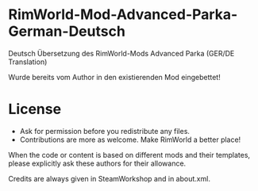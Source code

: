 # RimWorld-Mod-Advanced-Parka-German-Deutsch
Deutsch Übersetzung des RimWorld-Mods Advanced Parka  (GER/DE Translation)

Wurde bereits vom Author in den existierenden Mod eingebettet!

# License
- Ask for permission before you redistribute any files.
- Contributions are more as welcome. Make RimWorld a better place!

When the code or content is based on different mods and their templates, please explicitly ask these authors for their allowance.

Credits are always given in SteamWorkshop and in about.xml.
